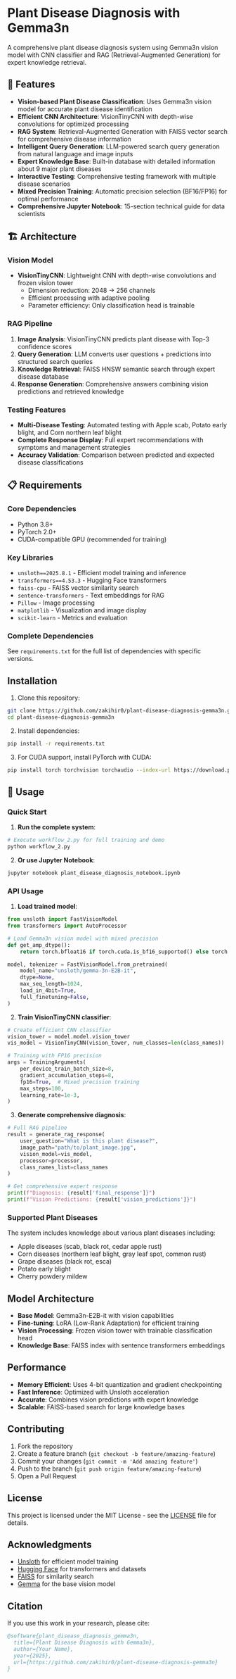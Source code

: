 # Plant Disease Diagnosis with Gemma3n

A comprehensive plant disease diagnosis system using Gemma3n vision model with CNN classifier and RAG (Retrieval-Augmented Generation) for expert knowledge retrieval.

## 🌟 Features

- **Vision-based Plant Disease Classification**: Uses Gemma3n vision model for accurate plant disease identification
- **Efficient CNN Architecture**: VisionTinyCNN with depth-wise convolutions for optimized processing
- **RAG System**: Retrieval-Augmented Generation with FAISS vector search for comprehensive disease information
- **Intelligent Query Generation**: LLM-powered search query generation from natural language and image inputs
- **Expert Knowledge Base**: Built-in database with detailed information about 9 major plant diseases
- **Interactive Testing**: Comprehensive testing framework with multiple disease scenarios
- **Mixed Precision Training**: Automatic precision selection (BF16/FP16) for optimal performance
- **Comprehensive Jupyter Notebook**: 15-section technical guide for data scientists

## 🏗️ Architecture

### Vision Model
- **VisionTinyCNN**: Lightweight CNN with depth-wise convolutions and frozen vision tower
  - Dimension reduction: 2048 → 256 channels
  - Efficient processing with adaptive pooling
  - Parameter efficiency: Only classification head is trainable

### RAG Pipeline
1. **Image Analysis**: VisionTinyCNN predicts plant disease with Top-3 confidence scores
2. **Query Generation**: LLM converts user questions + predictions into structured search queries
3. **Knowledge Retrieval**: FAISS HNSW semantic search through expert disease database
4. **Response Generation**: Comprehensive answers combining vision predictions and retrieved knowledge

### Testing Features
- **Multi-Disease Testing**: Automated testing with Apple scab, Potato early blight, and Corn northern leaf blight
- **Complete Response Display**: Full expert recommendations with symptoms and management strategies
- **Accuracy Validation**: Comparison between predicted and expected disease classifications

## 📋 Requirements

### Core Dependencies
- Python 3.8+
- PyTorch 2.0+
- CUDA-compatible GPU (recommended for training)

### Key Libraries
- `unsloth==2025.8.1` - Efficient model training and inference
- `transformers==4.53.3` - Hugging Face transformers
- `faiss-cpu` - FAISS vector similarity search
- `sentence-transformers` - Text embeddings for RAG
- `Pillow` - Image processing
- `matplotlib` - Visualization and image display
- `scikit-learn` - Metrics and evaluation

### Complete Dependencies
See `requirements.txt` for the full list of dependencies with specific versions.

## Installation

1. Clone this repository:
```bash
git clone https://github.com/zakihir0/plant-disease-diagnosis-gemma3n.git
cd plant-disease-diagnosis-gemma3n
```

2. Install dependencies:
```bash
pip install -r requirements.txt
```

3. For CUDA support, install PyTorch with CUDA:
```bash
pip install torch torchvision torchaudio --index-url https://download.pytorch.org/whl/cu124
```

## 🚀 Usage

### Quick Start

1. **Run the complete system**:
```python
# Execute workflow_2.py for full training and demo
python workflow_2.py
```

2. **Or use Jupyter Notebook**:
```bash
jupyter notebook plant_disease_diagnosis_notebook.ipynb
```

### API Usage

1. **Load trained model**:
```python
from unsloth import FastVisionModel
from transformers import AutoProcessor

# Load Gemma3n vision model with mixed precision
def get_amp_dtype():
    return torch.bfloat16 if torch.cuda.is_bf16_supported() else torch.float16

model, tokenizer = FastVisionModel.from_pretrained(
    model_name="unsloth/gemma-3n-E2B-it",
    dtype=None,
    max_seq_length=1024,
    load_in_4bit=True,
    full_finetuning=False,
)
```

2. **Train VisionTinyCNN classifier**:
```python
# Create efficient CNN classifier
vision_tower = model.model.vision_tower
vis_model = VisionTinyCNN(vision_tower, num_classes=len(class_names))

# Training with FP16 precision
args = TrainingArguments(
    per_device_train_batch_size=8,
    gradient_accumulation_steps=8,
    fp16=True,  # Mixed precision training
    max_steps=100,
    learning_rate=1e-3,
)
```

3. **Generate comprehensive diagnosis**:
```python
# Full RAG pipeline
result = generate_rag_response(
    user_question="What is this plant disease?",
    image_path="path/to/plant_image.jpg",
    vision_model=vis_model,
    processor=processor,
    class_names_list=class_names
)

# Get comprehensive expert response
print(f"Diagnosis: {result['final_response']}")
print(f"Vision Predictions: {result['vision_predictions']}")
```

### Supported Plant Diseases

The system includes knowledge about various plant diseases including:
- Apple diseases (scab, black rot, cedar apple rust)
- Corn diseases (northern leaf blight, gray leaf spot, common rust)
- Grape diseases (black rot, esca)
- Potato early blight
- Cherry powdery mildew

## Model Architecture

- **Base Model**: Gemma3n-E2B-it with vision capabilities
- **Fine-tuning**: LoRA (Low-Rank Adaptation) for efficient training
- **Vision Processing**: Frozen vision tower with trainable classification head
- **Knowledge Base**: FAISS index with sentence transformers embeddings

## Performance

- **Memory Efficient**: Uses 4-bit quantization and gradient checkpointing
- **Fast Inference**: Optimized with Unsloth acceleration
- **Accurate**: Combines vision predictions with expert knowledge
- **Scalable**: FAISS-based search for large knowledge bases

## Contributing

1. Fork the repository
2. Create a feature branch (`git checkout -b feature/amazing-feature`)
3. Commit your changes (`git commit -m 'Add amazing feature'`)
4. Push to the branch (`git push origin feature/amazing-feature`)
5. Open a Pull Request

## License

This project is licensed under the MIT License - see the [LICENSE](LICENSE) file for details.

## Acknowledgments

- [Unsloth](https://github.com/unslothai/unsloth) for efficient model training
- [Hugging Face](https://huggingface.co/) for transformers and datasets
- [FAISS](https://github.com/facebookresearch/faiss) for similarity search
- [Gemma](https://ai.google.dev/gemma) for the base vision model

## Citation

If you use this work in your research, please cite:

```bibtex
@software{plant_disease_diagnosis_gemma3n,
  title={Plant Disease Diagnosis with Gemma3n},
  author={Your Name},
  year={2025},
  url={https://github.com/zakihir0/plant-disease-diagnosis-gemma3n}
}
```
